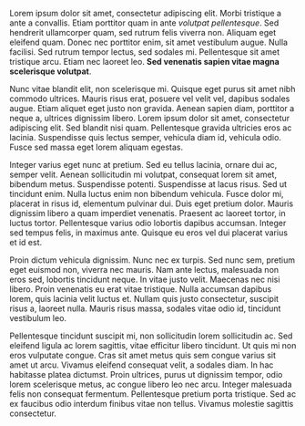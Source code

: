 Lorem ipsum dolor sit amet, consectetur adipiscing elit. Morbi tristique a ante a convallis. Etiam porttitor quam in ante *volutpat pellentesque*. Sed hendrerit ullamcorper quam, sed rutrum felis viverra non. Aliquam eget eleifend quam. Donec nec porttitor enim, sit amet vestibulum augue. Nulla facilisi. Sed rutrum tempor lectus, sed sodales mi. Pellentesque sit amet tristique arcu. Etiam nec laoreet leo. **Sed venenatis sapien vitae magna scelerisque volutpat**.

Nunc vitae blandit elit, non scelerisque mi. Quisque eget purus sit amet nibh commodo ultrices. Mauris risus erat, posuere vel velit vel, dapibus sodales augue. Etiam aliquet eget justo non gravida. Aenean sapien diam, porttitor a neque a, ultrices dignissim libero. Lorem ipsum dolor sit amet, consectetur adipiscing elit. Sed blandit nisi quam. Pellentesque gravida ultricies eros ac lacinia. Suspendisse quis lectus semper, vehicula diam id, vehicula odio. Fusce sed massa eget lorem aliquam egestas.

Integer varius eget nunc at pretium. Sed eu tellus lacinia, ornare dui ac, semper velit. Aenean sollicitudin mi volutpat, consequat lorem sit amet, bibendum metus. Suspendisse potenti. Suspendisse at lacus risus. Sed ut tincidunt enim. Nulla luctus enim non bibendum vehicula. Fusce dolor mi, placerat in risus id, elementum pulvinar dui. Duis eget pretium dolor. Mauris dignissim libero a quam imperdiet venenatis. Praesent ac laoreet tortor, in luctus tortor. Pellentesque varius odio lobortis dapibus accumsan. Integer sed tempus felis, in maximus ante. Quisque eu eros vel dui placerat varius et id est.

Proin dictum vehicula dignissim. Nunc nec ex turpis. Sed nunc sem, pretium eget euismod non, viverra nec mauris. Nam ante lectus, malesuada non eros sed, lobortis tincidunt neque. In vitae justo velit. Maecenas nec nisi libero. Proin venenatis eu erat vitae tristique. Nulla accumsan dapibus lorem, quis lacinia velit luctus et. Nullam quis justo consectetur, suscipit risus a, laoreet nulla. Mauris risus massa, sodales vitae odio id, tincidunt vestibulum leo.

Pellentesque tincidunt suscipit mi, non sollicitudin lorem sollicitudin ac. Sed eleifend ligula ac lorem sagittis, vitae efficitur libero tincidunt. Ut quis mi non eros vulputate congue. Cras sit amet metus quis sem congue varius sit amet ut arcu. Vivamus eleifend consequat velit, a sodales diam. In hac habitasse platea dictumst. Proin ultrices, purus ut dignissim tempor, odio lorem scelerisque metus, ac congue libero leo nec arcu. Integer malesuada felis non consequat fermentum. Pellentesque pretium porta tristique. Sed ac ex faucibus odio interdum finibus vitae non tellus. Vivamus molestie sagittis consectetur.